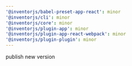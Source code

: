 ```yaml
---
'@inventorjs/babel-preset-app-react': minor
'@inventorjs/cli': minor
'@inventorjs/core': minor
'@inventorjs/plugin-app': minor
'@inventorjs/plugin-app-react-webpack': minor
'@inventorjs/plugin-plugin': minor
---
```


publish new version
